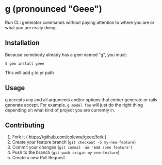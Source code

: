 # g (pronounced "Geee")

Run CLI generator commands without paying attention to where you are or what you are really doing.

## Installation

Because somebody already has a gem named "g", you must:

    $ gem install geee

This will add `g` to yr path

## Usage

g accepts any and all arguments and/or options that ember generate or rails generate accept. For example, `g model foo` will just do the right thing depending on what kind of project you are currently in.

## Contributing

1. Fork it ( https://github.com/coleww/geee/fork )
2. Create your feature branch (`git checkout -b my-new-feature`)
3. Commit your changes (`git commit -am 'Add some feature'`)
4. Push to the branch (`git push origin my-new-feature`)
5. Create a new Pull Request
